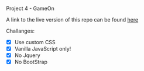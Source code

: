 Project 4 - GameOn

A link to the live version of this repo can be found [here](https://matfreitasc.github.io/ReactPath-GamON/)

Challanges:

- [x] Use custom CSS
- [x] Vanilla JavaScript only!
- [x] No Jquery
- [x] No BootStrap
